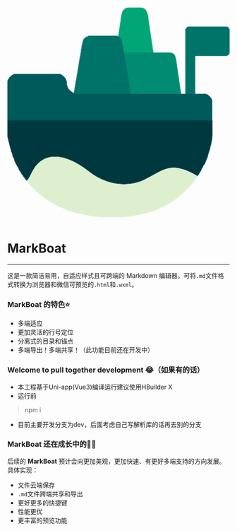 <div align="center"><svg version="1.1" id="Layer_1" xmlns="http://www.w3.org/2000/svg" xmlns:xlink="http://www.w3.org/1999/xlink" x="0px" y="0px" width="512px" height="512px" viewBox="0 0 512 512" enable-background="new 0 0 512 512" xml:space="preserve">  <image id="image0" width="512" height="512" x="0" y="0"
    xlink:href="data:image/png;base64,iVBORw0KGgoAAAANSUhEUgAAAgAAAAIACAYAAAD0eNT6AAAAIGNIUk0AAHomAACAhAAA+gAAAIDo
AAB1MAAA6mAAADqYAAAXcJy6UTwAAAAGYktHRAD/AP8A/6C9p5MAAE4YSURBVHja7d13nFxnefbx
3/2cM2WbdtV7syW5F+TewKbYYIoxvTmY/tJDSyAQ4CUhtJC8QEggPZTQQqgBAphuTDPGgDG4d6tr
pa1TzrnfP85Klm21lXb3zJy5vp/PWLLK7j2rnTnXecr9gIiIiIiIiIiIiIiIiIiIiIiIiIiIiIiI
iIiIiIiIiIiIiIiIiIiIiIiIiIiIiIiIiIiIiIiIiIiIiIiIHIC5e941iMgUC//4hqn/oAb4A35u
VDHm4KzFWAsswKgCszAW4MSAY1lZQJj4+eFx0okKfKIaw9kMbMKpA9twbsf5A8ZmnBGMdOLvTqv0
xe+b3k8gMkXivAsQkbYUAQuB04Hzie0UAsvNmAWUMKpEFt8vMLCXnx+qvV3EE09xxoC6OyM495D4
70m5CvgBcDNQZ9ojgEh7UAAQkckqAacQ2dMs4lFErCayLsAmLu73XeKn4mK/N3v7uLEFoAfoNhjA
WUxqJ3rijyDxq0j5NClXAIN5fwFFWoECgIhMxnyMJxDZ0y229cQMYER5F/UAu2JIRERkwZYQeJwn
rKPJOlL/GHB33kWK5E0BQEQO1nICz7bInk5sxxBRmbY7/KlkGJFVLXACxoA3GCD1f8K4SZMB0skU
AETkYCzFeKbF9kJKdsQULeWbOdkyQSNmhWGXeYOE1D8IbMi7NJG8hLwLEJGW10fg0cQ8j9iOJGqz
i/+eAhCzmNiejvEMYFbeJYnkRQFARPYnwjiJwFMttqOJaP819AGsxGpiezbGmUAl75JE8qAAICL7
s4DAhUR2BnH73vg/SMAs5mgClwKLmb79CiItSwFARPbnKALnWcxA29/5P1CwbiJ7BMZRQDnvckRm
mgKAiOyLETiSYEcRCniDHAgWsQTjZLQWQDqQAoCI7MtyjPUE5hV2gDyyCpGdCSyHlutnIDKtFABE
ZO+Mowkcb0apcMP/94kwTiZwFFDNuxiRmaQAIFJENhUPW0ewIws5/H/f18ksZhnGMUBv3uWIzCQF
ABHZmwqwimDzC/8uESyeWAg4N+9SRGZS0V/aIp3JD/uxjMAKQoesjjeOwLQOQDqLAoCIPJBhHGXG
8gIP/t9fsKUYa4C+vEsRmSkKACLyQBHGGoyFGO3f+e9AsjUPc4DVQH/e5YjMFAUAEXmgLrAVBJtd
2O1/D2BGhcBSFACkgygAiMgDrSRwLBH9nRIAiAyCHYexDrUFlg6h44BF5P6M5RMd8qzww/+7BCCw
FGMZWT+AsbxLEpluCgAicn/OaN4l5CTg1HFqeRciMhM0BSAie4qAxRjdeRcy44wKxjy0E0A6hAKA
iOypj2AnYDbQUTPhDgZVAmuBZXmXIzITFABEZJcAzCJwBNCTdzE5PHubaAa0KO9SRGaC1gCIFNGh
3713AXMwSnk/hRmX9QPox+jvmMWP0tE0AiAieypjdGGd2BLXAOtCpwJKh1AAEJFdDKiY0YN14HuD
AcG6yEZBRApPUwAisqcK1oHz/7Br2qS7I3dASEdSABCRXQzomZgC6ExGFegh7ag2SNKhOm+YT0T2
J8asc28MsvDTg9oBSwfo3Be6SJEd2r2rE1jQkTsAJlh2EmKfGxXUDlgKTiMAIrJL98QxwOW8C8lN
dt8/H1iQdyki000BQEQgu/TNA46ADg4A2VdiMbAq7zJEppumAESKaPIz2BEwn2BLoUOnAHZNmxjz
MZZrCaAUnQKAiEAWAOZgLJz4eWcywMIczJeAx0Az75JEposCgIhANh0427JWuJ27At6AQB/GPBJK
mAKAFJcCgIjArhGAiO4OvvzvOg+gG2POxPHA2gkghaUAIFJEk7+IT5wEaJ29ABDAiAz6vdMXQ0rh
KQCIFNHkF7BFBGZ35iFAe5G1A9bXQgpNAUCkiCYfAMqYLaXTO+A5u6YBuoAe7QSQIlMfABExYCGw
FL0n7NIPrMi7CJHppBe7SBHZpB4xxkoC8/Muu2UYszGOQtMAUmAKACJSxViKMYdOnwJg4itg1ofZ
CoyeSYYpkbahNQAiRTS5C1EFY6EZfXmX3TKyC/8SnF5gZ97ltDt7/cv2/N8yMJfsvIVf5V1bh3gN
8BlghD2+nzUCICJlYOHEwjfdwwITPQAWAN15l1JAjwXuQRf/mfS3ZF/zv97zFxUARIpocsPWZYy5
BNP7Aez6mgQzBoCevMspmOcC/5Z3ER3sMuA/d/2PXvAiUsLo17vBhPu2AvbiCgBT6E+Ad5HtsJB8
VIFLgc+D1gCIFFM6iT9rxJjNzrvklmJAsCp4Ne9SCmQpsDjvIoQqcCooAIgU0+Qa2MzCUAB4IKMC
zFYzoCnxPuC8vIuQ3fqA9ykAiHS2GFiJaVh2LyoYK3EiIMm7mDb3+rwLkPuZDbxes34iRXTwCwD7
MI5Ei90ezKhOfG0UjqSQFABEOlsfsNyyeUG5vwpmy4D56L1SCkhTACJFdLC7+Z0+AosJann7IEZM
YCEps8kCwGSWVoq0PAUAkSI62EuV0YPZQkz9fx7EiMyY4+wOACKFom9qkc7WS2Cu3gn2IdBHFgCU
kKRwNAIg0tl6Jk6+m+zWweLb1QvAXIckSSEp94t0qqzjXe/EGQCyN4ESmgKQgtIIgEgRHdz9agTM
xankXW4Li8AW4a7xESkcpVqRTpUddrMcKOVdSgsLGMvxiY6AB/MQaRMKACJFdHAXqwUEVugMwP0K
BBYAR4K2SkqxaApApHPNxVigBYD7ZROLJBcBZWAs74JEpoqyv0inMuZjtkA9APYrWHZOwhI0VSIF
oxEAkc41H7M5eRfR0gwj0ENgPq73SykWfUOLdCLHJhoA9RPQFMD+ZL0A5pNNAYgUhgKATCt7/cvy
/PS9ZJe2Y4GXA0+n8w69aQIjE1+HEeAO4NcYP7Vl1XUWWzexpgD2KzsnYT56v5SC0Te0FJEBpwJr
yFZur5v4/067+EP2Gt91nO0AMBdYCpzEYKPbS2YWRxApBOyHgc3BPdZIiRSJAoAUzSrgUuCxZHvc
A+zu5y5ZCFqBs8KHk4S0DrUY64+hGtTwdl+M2ThVBQApEgUAKZKHAJcBLyS76Mv+OBEjCV5LoZ5i
c0vQFWlv0N5kOwEWAzegY4GlIBQApAi6gLOAlwIXoYv/5DQd39oAB5tPFgI0EnB/2ZkJa4Gfka2l
EGl7CgDS7nqAxwNvJFvsp73ahyIF396E2LDIoKJhgD2Z0eWwguz7TQFACkEBQNqZAS8D3gDMQa1a
D0/i+GATuiOsZBA0DLCbUcFYQkp33qWITBUFAGlnfwW8hGx1u65WU6GWwnAC3QEq+pLuFiwi+EJS
urUQUIpC43zSzs4gW92vK9VUcfBtjWxhoNwnAGYLQCMAUhwKANKunkS2z1+mWtNhKMl+lIwBxjyy
BacihaAAIO3qBWTbsmQa+HCSTQfIfYx+jC5NAUhRKABIuzGyFr/HojUs06eW4nVd6XbLvhRVYA6m
KScpBgUAaTcxcDFZCJDp0nRopDok6P7KwEqMnokpgb0/RNqEAoC0mzLZ8P+svAspNCfbDaBpgN3M
iDBW48zNuxaRqaAAIO0mAo5CR7NOO9/RzNYCSCYAxhJgNg77fIi0CQUAaUca/p8JKdoJ8EDGAkwj
AFIMCgDSTiLgOLQVa+ZoTvs+ZhBsDjpZUgpCAUDaSTdwNlr9P3MSjQDsli3ym40xR0P9UgR6I5V2
0gc8CvX8nzlaA3ifLAD0YwxgBExfHWlvGgGQdtINnI6+b2fOWArjus7tYkaJbAeKFqFK29MbqbST
Eur9P6N8NMF3NPMuo9X0oTMBpAAUAKSdjOVdQMdpejYKIPcx5pCdQCnS1hQApF10A0fnXYR0MGfX
OoDFwEL1AZB2pwAg7eI84Ot5F9GR3LUYcJcsACyaCAEibU0BQNqF5v1z4tub+M2afckYWJiFsVBn
AUi7UwAQkf1zcPUDyGQX+T6MhUBP3uWIHA4FABE5MN3ZZrIA0AsswBUApL0pAIiITIIFYsvOA1AA
kLamACDtYjDvAkSAbBQgMICOpJY2p1bA0g7WAJfkXUQnM00BZO5bCtEz0RZYpG1pBEDawROBN+Zd
RCfzpsNokncZraQH6M+7CJHDoQAg7WAk7wI63lhKeoO2Au5mNguYTwoPeoi0CQUAETk4kca7gYmd
ADYLsyV5lyJyOBQAREQmy+jCWIIxR42ApF0pAIiITJZRxVgEzMu7FJFDpQAg7WB73gWI7Jbd6Udm
zAPmawRA2pW2AUqrew7wmryLEHRx21PWC6AfmJN3KSKHSiMA0upG0S6A1tB0/J6aVrrv6gWQtQRW
AJC2pREAaXU/A64kOw5Y8pQ6vjOBgRRChw8HOJD4bK/5w6j54J6/Ze9/XV5V7RnNAln3zPGJxyCw
DRhmz3ZGU/XleN3783rOchgUAKTV/Tnw4ryLELKLfm8JH+z0IYDdZgPPm3i0oluADWRraG4ArgV+
C9wK7ADU2anDKQBIq9uZdwEyIXHYOA4LqxoBaA9HTDwAHgtsBa4CvgT8ELgNqOVdpOQiAbZrDYCI
SGeYCzwGeAfwCuBEoJx3UZKLm4FFCgDS6tR/VmTqRMAi4HLg1WQhQDrPAJBoCkBa2YfJtgFKqzA0
/N/+DOglO2FzO9kCwZvyLkpmzK3Ak0HbAKW1/RtwRd5FyB4c2FrL1gNIu+sFnkG2PqA772JkRvwK
eC5wDWgRoLS2BWRDVdJKykFNgYpjHtlx278g224rxfRl4Cdki0B/uOsXFQCklb0WuCDvIuQBSgFM
CaBATgEeDvwUaOZdzCQNAZ/Ou4g28D7gxgf+ogKAtLJNeRcge7G9DvMqWRCQIugDTgNWkPUOaCcb
UZ+QQ6ZXsLSqI1Cb1dalEYCiWQusz7uIQ6Cb2MOgACCt6pPAhXkXIfuQahFgwSwFHoJWd3QUBQBp
VecAn8+7CNmHrTWoqZNsgfSSjQL05V2IzBwFAGlVGgFoZXMrUI7yrkKmjgFLgOV5FyIzRwFAWtVx
wKy8i5B9GGpAU4cCFcw8slEA6RAKANKq1AK4ldVTNQMqntnAuryLkJmjACCtqpF3ASIdZgA4HVic
dyEyMxQApBVdTrYqWVqZzgQomjJwFNlUgP5xO4ACgLSiy4GFeRchB6BpgCKKgHreRcjMUACQVvQY
4Lq8i5ADGG5oK2Dx9AHH512EzAx1UZJWdDswP+8i5AAGylDVVsCC6SLrwhkApbuC0wiAtCK98bSD
wQaMttvZMXIAJWARWgPQERQApBVpYrkduOtfqnhKZNsB1eShAygASCvSCIBIPnaNAEgHUACQVjIA
/BfZNiRpB9oKWDQx2bHAGtvpAAoA0koSYAMafmwfY03tBCieeWSHA0nBKQBIKxkH/gMYzbsQOUiJ
qxdA8ZSBVej6UHj6B5ZWMg/4GZoCaB9dcfaQIonItgLqH7bgFACklWjov90MNWCnjm0omACsJlsQ
KAWmACAih0frAIsmAlZO/CgFpgAgrWR73gWICBHZCICmAApOAUBaxYnArXkXIYdAIwBFowDQIRQA
pFXcDvxJ3kXIIRhLsrUAUhSBbBGg1gAUnAKAtIoqsCbvIuQQRAYlvZUUiJH1AdCBXAWnV620iiOB
t+ddhByCYFkIkKLRNEDBKQBIq6jnXYAcovFEWwGLaTXQnXcRMn0UAKRV6FzZdqYzAYpoFdnUnBSU
AoC0ghLZQUAi0jpWAV15FyHTRwFAWsETgO/kXYSI3M9KoJJ3ETJ9FACkFXwFeFTeRchhGE9gay3v
KmRqrUJTAIWmACCt4FTgbXkXIYehHKC/nHcVMrX6gJ68i5DpowAgrWAlcF7eRchhSB1qSd5VyNQy
YFHeRcj0UQCQVqAtgO2u6TCijRwFpK2ABaYAIK1gJO8CZApoK2ARrQL68y5CpocCgORtNXBO3kWI
yF6tAGblXYRMDwUAydvjgNfmXYRMAQcSz7sKmVrLUQAoLAUAyduHgD/KuwiZAs0UtmgrYMEsJTsY
SApIAUDy9nLg3/IuQqZAKcBCbRsvmPlk2wGlgBQAJG+96A2mGJopbNMIQMEEYHbeRcj0UACQvGnz
eFE4UE/zrkKm3mJ0LHAhxeGRjz/wnzIDd7wUgXuPNdNHUo5e4uXSwylHZeLIMG0Baknu0EywobH3
ejP9EpXStRgj1JuYkzVwmUYH+q7wk5fvyPtLJFNI7wNFtAQY4Jcbt+zrD9izn7P/j7B4GtcR3rtz
+j52kkCtAeONLOBGAdIU27XYNQTAoZHu9c3OT14+fbVNgYNPde6Q+nri8FBK8emUwilEUSX7AkhL
CwGq5UeQpv04t5MkP8L9hwe+PE8vP3n5JcAz8/7yiMh+LQXmAVsO9wNJazm4AODeSxw9gnL8Sqql
R3g5zpp+OIBP/CgtyQxiw0vVU4BTqDWgbtfg/AWN5BvAWI7VLSd7c5GicIfRBLqivPOlTJ1dAUAK
5kC37wFYRRSe772VTzKr6xFUS9nvpJ692HXxb327hvpTh3IJ+roeQnflo0ThmXiuC3w+Dnwm7y+P
TCEHhhvZe4MUxTIUAAppfyMAZYwTiKPXe3/1GcSlXdMAedcsh2NXaOsqzfco/I1tH5lH6p8C7mHm
F+T9LfC8vL8kMoWCwfyq7v6LZSEwJ+8iZOrtawQgxjjPy6WP+EDPU4liJfqiSYE46vc5vW8lDn9G
1vN7pt+2R/P+MsgUSx02jKkjYLHEKAAU0oMDQPa6fZRXSh+iv+shBIvyLlKmURR6fKDnj4ij/wuc
kHc5ItKS5uZdgEy9+wcABwIXeLX0l/RVj9HFv0NEodv7u59IHF6J++oZ/Mw6BVCkPcxj/UI17CqY
B4wA+GpK8Qvoq64nirTAr5OUoh7v634qcXQ5qU972veTl/81OgOguCItAiiYBWRrAaRAAmYTjX4I
Xoqf492VxxJHmvPvNO5Qifu9p/ICSuGpQJwtCZiuBz8Ebsr7acs02V6Hpt5DCmQ+WUdAKZCw+/04
sifTVbqcSmlAF/9O5dBVXkql9EKwU6f5k20AprGFl+Rqd86TglgALMq7CJla2RSA+0Kvxq+iUjoC
Q0P/ncoBM7xcOsXjcClOaRo/2weAi/N+yjJNuiaahUlRKAAUUABKmF1KqbRaQ/8CDpUYKvFZ4EdP
3wwAm/J+pjKNttWy/uhSFH1oCqBwYmC1l6JnEAe1ZJWJnSCGleJjiOsXOvxmyj/HCctmAZW8n6pM
Mw0AFM2CvAuQqRVwVlOJFxIF3f1LJnW8Es/1rsr509T58UfAhXk/TRGZlAHWL9TW8AKJKYUXE0fL
7zvcRwQwMyrRI0lKn8DsOYf/Ae/nXOBzKAQU29YaDJShqmtGQfSTTQPclXchMjViL0XnEIWevAuR
FuMOUVSluzId3QHfBZyc91OUadZfhrKOCy+QfrITPBUACiImiuaA7v5lL8wgjqbjgKDHofnE4qsl
EJt2AxTHANnJgFIQgShofE72Zzqiofb/d4KxRM2AimWAbARACiIQhaDVujLDZvrYYcmL3luKZNcU
gBREnPXs1qtU9sGZum+PxbMCcAHZG4mItJcyoO3iBRLr4i/75Q5JOlXfJjHwj+guonMkDqlrHUBx
zGf9wsAvN6rLUwHEeRcgLcwMkgQGh41ghz+ZOzhS5/hla4BfA8fn/fRkBuxsZKNIvXqrKYhuYB7q
5FkI2qMj+2d0Ycybko91/LIy2QmAx+T9tGSGDJR18S+WHmBV3kXI1FAAkAOp4hyBYzgc1iMzH9DO
k04x1IBRrfkskC5gRd5FyNRQNJf9M5tjwZ6I2c8O8+PsygCNvJ+SzKBdawCkKHrRCEBhaARA9sMB
6/Ny6bFeKXFIj2oZL8XQTLFf3VkHtHhIpH31ACvzLkKmhkYAZP+CBSqlJdQbh3gbl3WZ9BOXzQbe
QnYHIZ1EtxlFUgVW512ETA0FANk3J3vzjkNgZ+NYjBuA5qQ+hln2yPYQH4fm/ztPLYU41bkAxRCh
dsCFoVekHATrIQ7vAevLGgIc5CMEiHZ/i20BXgqM5P1sZIbV0+xcACmKPtYvVDOvAlAAkP1zwKxM
V+VxlnivNVMO+EjBmo6FAJV41yKwlcAtZP3EpZP0xNBXyrsKmTolYC3rF+r60eb0DygHZkA5BmMd
PsnvmftWDmjxX6caasAObf4okDLZVkBdP9qc/gHl4JjhPZXPEYejAdzAg+E20eI1GF7e1Vla275E
CqxMthBQ/Z3bnAKAHLzu8myCPY3UB/b6+/t/O9iYd/kiMiVKwBEoALQ9BQA5eGZ4b/VFxOEsm0xz
l+OXPgT4cd7lS450qSiSClkA0PWjzekfUA6eA5XSEu+p/DlROBM/6BCwCfhK3uVLjmoJDE9uB6m0
rBg4Mu8i5PApAMjkdVfO8u7Kewl21kGGgBpwd95lS840ClAUBiwE+vIuRA6PAoBMjnvW2Ke7fB5d
lf9HsNMOIgQ8BPhI3qVLjuIAVfWAKpASsJL1CxXr2pgCgEyee9bkp7t8Ot3lTxHsJGDWfv5GLe+S
JWfjCWyv512FTK0jyHYESJtSAJBDs2skoKd6pM/q+glmLwXmsvf20toXKHq3KZZAdiqgAkAb00tS
Dl+1XPWB7ndgfAc4ey9/Qn1gRYolkHX3VIvHNqYAIFMjjsr0dh3vfdXPEsIHSX0pAEfMfwbw7bzL
k1ag6eICCWTNgBQA2pgCgEydKASq5YU+0H05pegZpCnAN4CX5V2atIB6Atu0DqAgjGwroAJAG9Nx
wDK1zKAU+ry/61U0k7O4fUtKb3UFc3vzrkzyFofsYCApAk0BFIBejTL1UodyvII4rKCRwGgDkqHs
niEK0FWCSgmChoQ7ivuukyGlGCrAfODWvAuRQ6MAINNj1y6BSim78KcOzRTqNRhrQDmCrnIWCKRz
DNdhlm4aC2OofjnG8fgBTvscm6bTIN17gcun9Tm6j+N+M871wPC0fq4ZZjzr2YrkMjPM9lgHZllI
OPh2wiIiMytNodGEevOnpP4FnCtIkt9ZyiiQ9UPBoZHudY2rn7w872ewXxoBkJnjvkdHAF34RaTF
hQDVCnRVzqCZnMFI7U7c/4I0/RLZGSdtTeOvIiIi+7Jr7UoI0Ne1nFnd/0gpfgvOYtr8GtrWxYuI
iMyoKOAD3S+hWvpnUj8+73IOh6YAREREJsMoe1/XIwm1eTYy/hc4X93rGoC//vu8K90vjQCIiIhM
hgPByvRUTve+6vu9xCuJQtttbVYAEBERmSz37ILfXVlHT/XVeHpRu3W7VgAQERE5FLv6nVTLR9JV
fhvu6/IuaTIUAERERA7VRAjw3q6zKJfeCcxul13OCgAiIiJTwGd1PYVS9EeYVdthOkABQEREZCqY
4T2V/+eVcLbHoeV32SkAiIiITJVKGSy8Bvcj8i7lQBQAREREpoo5dJUuNAtH5l3KgSgAiIiITBUH
yqUywVbnXcqBKACIiIhMpWB4FC7Pu4wDlpl3ASIiIoVTik/Lu4QDUQAQERGZSilQivKu4oAUAERE
RKaUQ9T6l9fWr1BERESmnAKAiIhIB1IAEBER6UAKACIiIh1IAUBERKQDKQCIiIh0IAUAERGRDqQA
ICIi0oEUAERERDqQAoCIiEgHUgAQERHpQAoAIiIiHUgBQEREpAMpAIiIiHQgBQAREZEOpAAgIiLS
gRQAREREOpACgIiISAdSABAREelACgAiIiIdSAFARESkAykAiIiIdCAFABERkQ6kACAiItKBFABE
REQ6kAKAiIhIB1IAEBER6UAKACIiIh1IAUBERKQDKQCIiIh0IAUAERGRDqQAICIi0oEUAERERDqQ
AoCIiEgHUgAQERHpQAoAIiIiHUgBQEREpAMpAIiIiHQgBQAREZEOpAAgIiLSgRQAREREOpACgIiI
SAdSABAREelAxpnne95FiIiIFNDbgHf4Vd/Nu4690giAiIjI9BjOu4D9UQAQERHpQAoAIiIiHUgB
QEREpAMpAIiIiHQgBQAREZEOpAAgIiLSgRQAREREOpACgIiISAdSABAREelACgAiIiIdSAFARESk
AykAiIiIdCAFABERkQ6kACAiItKBFABEREQ6kAKAiIhIB1IAEBER6UAKACIiIh1IAUBERKQDKQCI
iIh0IAUAERGRDqQAICIi0oEUAERERDqQAoCIiEgHUgAQERHpQAoAIiIiHUgBQEREpAMpAIiIiHQg
BQAREZEOpAAgIiLSgQLgeRchIiIiMyvg1PMuQkREpIAs7wL2J+CM5V2EiIhIoTjgNPMuY38Czogm
AURERKaOOTVztuZdx/4EgyG0DkBERGQq3YqxkRaeBgg4g0Aj70JERESKwgM73agBUd617EvAuRUY
z7sQERGRAimTXfxbdoQ9AN8FBvMuREREpEDqQJOWDgDO93C2512IiIhIgewExmjpAAB3TBQpIiIi
U2MzLb7IPgB1UrblXYiIiEiBbCIbBWhZAXBLuUENgURERKZMGwSAbIfiNTgb8y5GRESkIDYDI3kX
sT+7TgP8JVlaERERkcNTpw1214WJfsU3Adtbt1+RiIhI27gL2JJ3EQeSjQAY46RsJc27HBERkbb3
O9pgVH3XFADm/HqiLbCIiIgcut/TNiMAAM63ca7TNICIiMhhuYcWXwAI9w8AvwFuzrsgERGRtuU0
gQ20wRk7YY+f13H+QNr6RYuIiLSo24C7yc4BaGn3BQADc35izh/yLkpERKQNOcavyEYAWl7WCGjX
A36Pc63WAYiIiEyaA7fS4h0Ad4nvd0yBcw/G7XkXJSIi0oYaZMP/tbwLORhhL7+mo4FFREQmb5is
BXAj70IOxv0DgAHOTjUEEhERmZSU7OK/kbYZAdhzDUA29/8HS/h13oWJiIi0kSZwHW2yAwDuOwtg
z8e1wCe0EFBEROSgbQd+RDYK4If5sWbE3tYADAG/yrswERGRNpEAtwA/JruGtoV4H3f6SXvkFxER
kdyNAb8FbiQ7CrgtBAI86GFstya35F2ciIhIGxgna6XfNnf/AIEU9vK4A/h43sWJiIi0gSYwSJvM
/e+yt0WA4GzF+VrexYmIiLSBJtndf1ttog/7+b22GsoQERHJyTjZ/v+2Eu8zAhgNS0k97DckiIiI
dLqtZKcAttkUwAMbAd3XEOgeUp5CG61oFBERmWEJcOfEo63Evu/7+1HgC2RzG+W8CxUREWlB28m2
ALbdzXJ8gI5/s0A9AUVERPbhDuCqvIs4FAczvx/nXaSIiEgLcuAPwC/yLuRQ7Gsb4J6PnXkXKSIi
0oK2kbXO35Z3IYciWAL7eTQs4XM4w3kXKiIi0mKup03v/uHAUwBjwCst5Zr22twgIiIyrVKyi//V
eRdyqA5mCqBJyr+TnXEsIiIicC9wLbTvNPnBBABI+TzOvXkXKyIi0iJ+BfyaNmv+s6eD7fK3w5y7
2/dpioiITKmfAb/Pu4jDse9OgHs+ApDyPZzNeRcsIiKSs13D/6N5F3I4Dr7Pf8oXyYY7REREOtnP
gRvyLuJwxZMY1r8NuBujjWc8REREDttvof3XxR38CEDWELjteh2LiIhMIQc2ACN5F3K4YqKD/8Pm
3EGiI4JFRKRj7SDbFt/Iu5DDFUjhoB8J38X5qY4HEhGRDnUtbXj0795MZg0AOD8n2/pwVt6FF06S
Qq0BjSb4YS6ysIn/BIM4glIMUQBTchMROUy/BzbmXcRUmOxJfzVgXAsBD1OSwsh4drHHwaG8eM7I
4y46deiCM44rz+ru7gOLJ3fFds8+VJomaZrW6o3mvZsHx3/1h9vTH/3yhq7t92ztotYw8OzDlktQ
LWcBQUREDtZNtHH3vz3Fkx7Od66wJo/0wCl5F99WxmrZA8fm9Def9vQLBo9ZtaSvVCqV3bE5/d2l
49Ys6163clFUKZcDYDapfxy3LAB4SN1pNtN458ho5YIzjvdLLjgt3rZj2JpJ4p6myY6Rsdo1v7+9
8b2fXV9tbNpe3T1a0FXOgoFGCkRE9mYz2fG/hTggb3IjANmd//dI+FvgXQSW5/0EWpYDjcbEsH7C
2oesHTv/9KPTUhR3z+3vtSdcsD6sWb7ISiH7J2h6Wh6r1cu1WoOx8cPqLWFAZGZRtVwpHbt6GQ85
ahVxCBP/fG7D4+P225vusnMfchQbNu/wJE2S7UMjtSuvucHuuX1jlXozUI6hUoKg9Z4iImTv6teQ
jQA08y5mKkx2CgCylY9ftoTjPPCmvJ9Ay0kn5vKBeUvmjZx41PJSX6VSftzDT2k+/cLT0zJlGiTR
ztHxOYNDY/jhzvfvg7vTTBKaScLoeG3XLxsQhRC6T1izkjOOX0tMSJskvmlwR/OLV/zCfvm729LN
24bGbr17c/OmOzZUGRmrEE2sIwgBLQAVkQ41BvwvcE/ehUwVs/XnH+Lf5Dwv8X10ScikDs2EqFpK
16xcVO/v7a486qzjNj7v0of1rBiY1zvYGLORkRregosnDCOKAt1dZbrjkm8fHd30jR9dO/L5K34+
5+4NW3tHxuv1Ozdsi2qj4xXcswWFGhkQkc6RAL8BLp/4MZ3MX/arvpt3/Xt1OAHgBCK+6oEVeT+J
XDngKeVKOZ3VXfVj1y1N/urVT9t41KrFi9Mm8VitQZq23kV/f8yMcimmUoppNJs7rrvpjk1/96kr
en994x3zd4yMMTw8ZrV6I5r4w3mXKyIy3XYAfw/8JYfQ/791A8Ap5x/q352H8TqPeWPeTyJP5o41
m1x0wSk73vySS0ZXL5u/uDaeUKSBEdv9H0ZvvWvjXR/85De7v3nVbxaO1xsldz/sXYsiIi3uOuCP
yHoAJJP9y60bAA51BCA7SfA0L/GTvJ9EbobHWLVu+bY/fcHF0aPPPXlWmphHUQjtdsd/MCy70/ck
TdOx8Rr1RnP0qmtv3PyRz3678ttrb15KaWKdgEYERKRYRoDPA/+HbB3ApLVqADiURYC7pMCmvJ/A
jHOH8To0E3/PW587cs76o7vmz+4vl+Oy1T2xIl78s6ftABaFEPX39RDMuh955glLTli73O7dPLjj
x9f8YdOHPv2t5b5jpEq1DKVSkQZBRKRz3Qt8i0O8+LeyyfcB2JPRsIQdHtGf9xOZdmbZhT9JOOec
EzY+7TFnzn3suSdX+nt74tHxuo3Xmh1x8+vuNJsJQNRVLUdHrVrC2pWLbd3KRQvWH3dE2LB5+93/
9PnvVW/+7c2ziaNAT5dGBUSkXTlwI/CDvAuZDocXAGCYlI8R8XImc7JgOxoapXf+QPInL3zcyPqj
V1bPOHFtGK8lYefwOGadeY1LkpTRpI6ZlRfMHSg/YekCHxuvdS1fNK904x0bdnzrqt82r7zy130k
SZXeLu0cEJF2sx34FQXp/f9AkzsL4MGGgL8j5SkEFuf9ZKZFmrXtXbZqUfLaFzwuecGl54daI+kd
Hqnj7h154X8gd6feaFJvNC2EMOfi806mFEU7Tz3uiMbXjloxft1Nd419/2fXVRgZ66Zahkjth0Wk
LdwMXElBm99HtmTV4fx9B7aas4bA8dhhrSloPc0EUm+uOWJJ8/UvuoRXXXJRuGdwZ7XemPQi0I7h
7ozXG4yM1yurl83vedw5D+HYNUt3jtQaNntuf7px21CajNVibKL9sIhIa2oC3wQ+TrYQ8JC9/YWX
5/1c9upwtgHu/hjA0R7xRQLr8n5CUyZJiYM11x65dPStL7s0eso5p/fcvm0bQRetSauUYrq7ysnm
rTvufevff77ymxvv6r3l7k3x2PBYiRAUBESkFd1Ktu//Xw/3AxVxF8Du5wZcbwk/dGMVRjnvJ3X4
z8gpBdL1J6/Z/vaXPqnr7JPW9tyxXRf/Q1VrNKk1mlG5XF72gTdexs6h8dvf9g//Vf3aj66dPTpW
j+v1RtBcioi0mKuBK/IuYjpN5aqsj5KdktT+mgkXnv+Qe979x0/rOXHdit6tg6O79sHLYUjdGRlr
EMXRir969TMWfu3Db9j4pEeeejeNpKAzbCLSlhxwbgLuyLuU6TSVAeAaS/jF5Dokt5jUIUl45ENP
uuuPL3v0vCOWLe5qNNr5CbUsM4xF82Yvfuv/edKiT//tq7c84sxjb2N4LFt3oTAgIvn6PvAlCv5u
dLiLAPeU4mwjcBqBBXk/sUlLUohCeu4pR21680suGVi3YnGXuxW2sU/esh0UFnq6KtGiebPjU49Z
VT51/bqR39x0984dm7b1AtotICIzz0kw3oXxvxxC29+9adVFgFO7at/4iaV8CWOdt9NagNQh9XTd
kYtG3/qyJ/Ucs3ppd7PppKnu/qeTu1OrNwnBykeuXFxesXT+2Nz+3vKNd2685wMf/0bf5ts39NFV
gXJc8BwuIi3DeAvw30DtcD9Uq5vKEQDIRgHuwDiKiLV5P7mDNlrzZSsXJ+9+7dPtnJOO6h4bb+5q
fSszwJ2J7oJWOnrV4vKJ65bXVyyaW4q6Kztu37jNm9uGyllrYa3DEJHpYwn/ROAvyE7/mzKtOgIw
1QEAYBtGN4GLmOoRhukwNMqSVYv8z1/yRH/mI86ubNkxnHdFHcvdqTWapE73mcetKR+7ZunQvNl9
zR1jNd9w7xYjSSNiTQuIyJRznG2WchnGpqk+x6RzAoABTs2cdQTW5P0E92u8zpKFc9LXvegJzVde
cmG4bdu2YNrqlzt3GB6rMXtWT++Fp50YVq1cMLJxx3DaxJs7tw2VO7b3sohMl6Y1+QDG1zGaU/3B
WzUAHM5xwPvmQMQTvcQncHryfpJ7laT0QPNNr3n6+Guf+RjbMLijR8fXtR536O2uUm80dn71e1dv
eu9/fG31XRu20mg0IzD9k4nI4XJgozU4Bhicjk+Q/qI1GwFNz+ksBqRcbU3+E1p0Y2CtwRMvPXfb
hWcdVx8cG9PFv0WZwcjYOM1mMutx568/4ssffM3gueuP2tY/q7eh0RoRmQJjlvA/QMfN/07f8WzG
XTgfsITr836SD5KkhJ7K6DknHzVw5IrFs8drjbwrkgNwoNFMQ09X15wP/9nlcz7wp8++ZeWSuaOM
1bJhAhG5P2eit0kKzSY0mlBv7OMx8fvNJPvznfSacjaQ8k6maMtfO5mKswD2JwIe7SW+mvcTvZ/t
Q7z/XS+uPfVRZ8buFiVJaw5SyN5FUWC81qgPj46N/tU/frH2+a/9eACoUGmfnaciUyb17OLdaGY/
96yNHT3V8UWL5u44dvXSnUetXpwsmT9gPd3VEIcQerorwYCxWj1tNj0drdV809adfu+WQW6/d0v0
h9s29G/bsHUO9cZ9U21RgFKcPYq0Bse515osZRo3G7fqFMB0r9JPgJ9ayvWeHRSU/xJud17+0idu
uvCsE2eVolIYHa8X6nu5EyRJSqVcKg/0dYc/e9GlXQ85ZtW2f//SD8JN1968kNm9xXpzEnmgZgJj
dWg0srv1OX2jp65ft/Hc9Uelq5fM7+3r6eqN46haiqNyd7XSP6unq6evp+pdlRJRFFkwiKLIDGim
qbs7SZJSqzd9rFZndLxuQyPjpZHxWkjTpJkk6djg0MjwTXduHPnxNTeWr/n1jfMYGe/GgTiCrkr2
Y7u97rKc9CtLeQUd2mlkukcAAEoYz/SYDwGzcn227tD09Nsfe/PIMauWdtfqzfwDiRwyd+jrqTI0
PDpy9fW3DX/u61dFn/v8d+bSXbXC3aVI50pTqDVgrAZmVBfNGXnsQ08aO+aIpXFXpdLd111h5ZL5
w6uXLvA5/T3lSrlUiUIouWOppyRJ9kjdcffsujdxudv1EjEzghkhGCEEohAIZmCk7mljrNaobdk+
VL/t7s3Rbfds7hkdqzE6Xh/6w233jnznZ7/r3XbHxn6azWh3ICiX8v6q7Z8BCb+3hDeStfydVp06
AgDQIOWzwAdyfaZJSlwp8arnPmp8ybzZfWrx2/7MYGhkjHK51POoM48vr146f2dXT3X0q9+/prZt
w9Y5lEvZsKVIOxqvZ4+uSrLumJXj560/KqpWSpUl8+eEC04/JlqzfFGolsvmeKneaM6p1Zs0k4TG
yPhU3s4GoBJCqMyfPYtlC+fy8DOOA/f6eL0Z3Xr3pvisk9aG2+/d4o1ms3bnxq2Nq351U9h624Zu
zKBSysJAay7YvYaUL03jSriWNz3bAPfCY35F4HjymAZwJ2B+9JFL6t/99zen9VparTcSHfBXMD1d
FZrNZOQfP/+dHd//xfXV7/3s+gEajdDydyMiuyRptigvdV+5Zmn92COXsmDuQDh3/brRSx9+SlyN
y10pHobH6tTrDdIcF+uFYJTjmK5qmXKIUqB24933jn/5e9dEv/jtrX2NpNH83U13N2+/c1OF8Xr2
Oiy1zFRBg4R3W5O3zsQGsPTq1hwBmLEAgPESj3knxtwZf5b1BgNz+9M/ff5jh5520dn9URTQCEAx
RSHQ3VXm1rs23fzuf/nywm/96NfVoeGxmDi0yhuPyP35xEp9h2pPpbl6+QJ6u6v2rMeePfyci8+2
3lLXrOH6OMNj9ZZvUV6KY3q6KpSjkA7Xx8c+8/Wrxv/nB9f2b962k7s2bWPz5sGIxI0o5Do6Zyk/
o8kbgB/MxOdTAAC8xHcwHspMjgKkTuzuZ59+TPqVv3stWwfHNO/fAeIoMKunuuWNH/xM/KmvXNm9
c2QsdggKAdIyPFuxb1Hks3qq6ez+3rD+mBU73vTCJ4R1K5f0jI43ovFao+Uv+vtiZlTLMdVKTNOT
oY9+9jvpx79yZfe2weFoeGTcx8br2XvxTE8PGIk1eTMJ75mp9i+tugZgRgMAxiUe826Mo2fsc47V
OOrYVfV3vvopo6cfu3agqS1/HaW/t9r42Jd/tPlvP/GNyp13bZrrWhMgLcIAc2f18oX1Vz77wm2P
u2D9nNhCuaiHkAYzSuWQ3HznhqF/+tx3G5/++k/nO85Mvydbwu9IeRVwxUx9TgUAgEAJuMwDbyew
fEY+59AYD3/kKXzu/a9MdwzV9O7fYUIw3D29+fYNm/7+M9+u//cXv7+CPjV+lBw1mjBS44yHnrjz
dc99dO34I1fMi6Lg5VIpgLXtHf+BZJsKjCRNfbxe9+GxsfSmOzduf8P7Pj1wz52bSkQGcTy9r00D
a/AaEj6MMWMd4DQFALv6DvZivAbjLR6Y3s4tI2M89LyT6m9/xZObR69a1q2Of50pztZ8NLcODo18
9ftX1972N5+ZQxzitty7LO3JPdvGN1rjkqddsP3pF51ePmL5ouq8gVleLZfjZpJ0zLokMyMKhpn5
eL2R3LFhS1Sr10c+9J//61//359300gierumZY2ApfyQJq8Afj2Tz7lVA0B2GqAxM49MnZTfYywn
4sRpfXaDI5x17gn28ic/KgyOjOnuv0Ol7mAWBmb1lNetWhyOWLWo9uub79oxvG1nNhQQ9K0h0yRJ
YXgMmikXP/qMLS97/sXxUy88s3TS0atKc/r74jT10EzSjuq8C9lrMk3d4igKS+YP2NIFc+yoVYvj
iy54iC1aMrf+65vuaiabB2PCxGLBKQjqlrKNlNcDP2eG2/6+7SWXz+SnO2gz0QdgbzbhfNVSnug2
TacFjtY48+EnN5564ek+Wm+qR2yHc3fGa43Q21Xtfvqjz6r193anV/zsurs+9T8/XuSj4zFdFY0G
yNQwoJFkF/5Z3c2LHnP68MNOPabvjBPWVI5fuzy4E4+NN6jXO671/IOkacroWB2gdPSqpZx29JF+
3JHLo+PWrvDf33p347+/dXXzrhvv6qIUQaV8eAsGU96N8y2grinATDYCMNOyL/5OnIUETp6Wz7F9
iGc/81HpCx9/PluHRrXyXwBI0hR3j09at6J6zOqlwwvmzEpvvmezD23eXsLy3ZokBZAkMDRO1NNV
P+/MY2uXPfGhdtnjz21eesFp5YFZvdWx8UZoNHTh35tGM2F4bNz6uruiM447Mjrl+NXpvIG+dMXq
RWHbyHhj++bBQKNphzB1l5Jyr6W8FNiZx3N724svz+PTHlA+ASCzA2MI48nYFK8FqDc56rjVzadc
dGZ05PKF8Xhdc/9yH3eo1ZsMzOruu/D0E2rV7nJyz+BwfeuOYU/H69naAJHJSB1qDaJquXHycavT
Sy88rf6KZ1/UvOyR53b19Fa7doyMh0ZTF/4DMTOSNGV4rI5h0anHHVF67NknpV095Wb/QK/tHK+z
Y9uQkaQ2iddpw5r8BfBDcjrxTwFg7xJzlhKmeC3A0Chvf8Mz6k951Ok+uHNc7+ayV0mSMjw+Xn3Y
ycdUj1mzZOvQ6Pjoth3DlZGR8WwpsqYE5EDcIU2JSnG6euWi9KGnHj36jlc/NXnBYx7W091d7do6
PGLaejx5ZhPTdvUGw+P1sP6Y1aXnXHA2ld64sWXniDfdGRkeCzgHmhZISfmdpTwfZm7V/wO16hqA
md0FsNcKOMZL/AgYgCnoypw6fT3V9B/e/oJw8XknM7hjNN/nJy3PHarlmBAx+KXv/HLnG//200tG
xsat0UwihQDZJ3eiOPL5s/vSVUvn1z/0puc0Vy9d2DM63giNRqpvnSnmDt1dMdVqPP7pr11Ve/vf
f6F3tNawoeGxQLbQ90F/BecOS/iTifNoctOquwDyDwDZ1tDjPOK/CKzlcENArcFH3/XikYvOOqkM
oZQWtauGTIs4WHrbvVt2/NU/f2nbFT+57ohGM9HbuDyYO2CceuLq2j+85fLR/r7e2bFpsHGmhAAj
tfHa9372u52ve9+n5o+P1x8cAJwRS/knnNeS5nvcrwLAfqsgBk7zmK8c9lkB4w2+9M9/4mefuI6h
kZrevGVSghmJezq4Y6h558Zt9/7xez8x+7ab755FHEOsBYIdr96AnaOc+fD1I3/2kktqKxbOmz2r
t9uDWeiUffytwMwww2v1Rrpx+6D/z/ev2fSBT3xr4fjgcETXxJKylCutyWMxduRdb6t2Aoxs8aq8
awAjBe4xOAPjSOwQzgpwhxB4758+a+SsE9fFwaKQ50lZ0p6yKUWzvp6uaOGcWdXzTjm6tGzp/Duu
u+WeaGzD1koLH20q08Ud6k3YNsTJpx+z/Y0vf1LzBU+5oGvt8sXlvu6uKE1S01vNzHPHynEc5g70
2ZoVCyuPPvf47bds2Dp810339JL6Jovi9wE/ybtOaOVFgK0QADKO81siLsHon/zfdiyE9N2veXqY
3z8rqmvoVg5DmjqYxcsWzo2OWLYgnH3yWq+bDf3+hjtgZLxMpaRFgkXnnt3xj9RYe9zKwVc8/7E8
79KHlc455ZjSwrkDpXo9ibTAL1/uTpKk1ttdjVctmR+OW7uktGL1gru27xx978Y7t37GStF43jVC
6waAvBoB7Z1znSV8ymNeBXQd9N9rJlR7u3jD8x7T6K1WKw29KGUKuDvDo+P093b3X3jWiY2Fc/tH
Tzxm5fiVv/zD6BXfuXoOwSKqFY0IFI07jNchSX35mqVjz3zMWfEJ65bH5592bOipVspDIzWGhmvK
fy2k0UhoNJKuM45dQ29P/N/fvfK6f+PebcPe3513aS2ttQKAAc5HSFmM8TSM6gH/Trb601cvmdd8
5bMuDGNjiTebqenFKVOl0UzYtH1nae3Kxf0nrls+ev5px+xcNH92/Ybb7xn9+TU3zqGWGJWSWgoX
wXgd0tRXHrm08aizT/CT1q7wP7rkPJIk7R0aqbF951h2qI3eX1rS9tGRbWDfftS5JwwvG+jHqmoC
uz+tsQjwfhUBxrEY7/KIx3Ogs6FqDWbP7/fXPvcx48953HldeHFP05LW0N1VoRyFsat+feO9H/ns
Fcuuu+mu+i13b64yXo8pxeom2I4aTUhSlq1c2Dx69ZLkCQ8/Jfk/j3+4Daf1rh07x/B8F5HLwbCU
lOTDpTh6T19P9c4KJWiRf7du1uZdwl61agAAOI/AP3jguH3+2SSlEgV/zCNOST/xly9l0+Cw9uHI
jDAzSnFEX3dl7H9+cM3d//LF7y++4ea7K1t2jtrYyFhECJoaaHUOeAoYixcOJF2Vir3+eReP/NHF
50ZjzWb3zqFx3em3jRQP/jtInwJcn3c1D3TErFPzLmGvzE45P+8a9i3wYo/5ML6PqYqxGuecfXz9
r9/wzPGl8+bN0oIcyUMUGT1dZf5w+z2bPvSJb5a+/O1fDDTNqDeauny0MDOjt7vqPZUy7/+TZ257
2GnH9uKhUm808y5NJsc9NDcBp4HfmXcxe9OqASDvVsD754yas5LAUQ/6vWYC5Th59Dkn8MyLz+ka
HWvozVZykS0WT+ipdnU/4szjqpdeeNpIKY6Gfn7NTd27J7B0K9k60hSaTVYuXdD8yNsu3/bqyx7T
tXrpwu40JU7UOKztuCVDGCcA9+Rdy77MrizJu4S9au0RAIgxziLwSQ8sv9/vbNnBU571yPRvXvfs
1C2Kk0QHbUi+DAhRIE3TdGhkzDdsG/Trbrpz8M8/+N8Dw5u2x1RjKJXyLrMzGVBrwNAoJ519wtib
X/yEsRWL5s+eN9CXlkpxlKautUNtyeseki8AzwVqeVezL0fMOiXvEvYqbpE1EvvSxPkJzp8R8fHd
tW7ZwROf/LD6nz7/8XR1VUs7hzVXJ/lzsgOGzCzMntXLvNmzfMXCebNWLV4Q7Rwd3fnBT3wzvvrK
33QRgtFdgVJrbcIpJAdGRmF4nIc+9qydz3j0GXbMEcu6j1i+MCrHsdXqzSjR1GGbctzSTcCbyPGg
n3bWDu9ADZz/siar3OyN7NjZ8/CLTht/+WUX+RHLFpYHh8a05U9airvTaCY0mol1V6vl8045Gscr
A3094ZbHn9O89g+3j3/h21eHHbdt6KEcQ09XtoVQ38dTp9GE4TEIxiMuOn37OSeu7T7n1KPKJ6xd
aeUoioZHa9FYTdeM9uVgXsP8f4Fb866mXbVDAAAYJ+UvSZLaqWcc89qXP/cxc447cnkYGqlFes+U
VtZMEnYOJ4BVzj75KC489cTkhnvuDSesWRFuvGND886N28b/5zu/7GJoJDt5sKvCJM45lz0labaP
v9mke9HcxpMufWhtTn9v98UPfUh0yrGrzaAyPFJjzBvKWkVg6Q3Ah/Iuo521SwDI1Jvve8llj7r4
tONWn580nSRN9UKWNuEMDY+z08ejuf2zel705IcD3rjhjnubS+fP8W07h5O7N26rXfP720vjm3eU
iCMoxwoDB5KkWbveZoLN6mmcsH5tc+3KRaU1yxf5S5/+iOa8vj5GavVZIyM1dp0NoveMdudg6e0O
7weuzbuadtZeAQBnzYr536xU4mNHhhoLTC9laTNmUG802TI4jGGlRXPnDLz/dc8iYPVf33z7yD/9
9/d7fnP97fFoo9m8e9M2BrfsKO1e4BJH2k3gnq3iT1Iwo9RVaa5avdhn9XRFR65Y2Hj2486qPfrU
k2yMZnXHzrHypsGhvCuWqWbJXW78X+A/8i6l3bVZAIBavfmu1JNezF+JW1/e9YgcKsepN5psHhwG
KC9dMH/+e17zTCpx1LzhjnuH/+PLP+QLV1w928x8fLyebt85EpqNxLKVbTbRNKsDAoF79gAIwXv7
utP+3m6rlEth7cpF46+57KL6qcev7g4WdY+ONbrvHsz99FeZJm7pVow3Ap/Mu5YiaL1OgPusFHys
xjc+8yZOOnoVoyP1d+Dhz4ygMVIpHAMsBIK5jzdqtetuumvHX/3jV/uvu/nuSrPZtDR1Ei/+1jUD
LIqILbvxX7xgoP6UC0/b8cKnnF/uqVZ6zUOUOoX/Ogi4pQ7pM4HPtNvgb8tuA/TRljgt8cAMGK2R
pr7rpuddWFpz+Etz9V6XYnEAT0ncLI7KlePXrJr/L+94kaWe0mg2R3/xu9uGPvbFH5av+ul1swn3
DQoQx+27o8A9a/CVTNzxR8b8RXNHX/jkhw1fePYJlYHenl6zUC6X4rmVUsk8xRxH1/4OYClY+hPg
prxLKRL72jVfybuGg+aps3rlfLoq5ey8dngE2D+Yh7V4O77jiRwcMyOKQnatd9KRsVqydXAo7Bwe
jRL35sjYWO362+4d+czXflK9/ne39TBWiyb+YnY4USnOHnmHA/c9Fu6l2W09DqlTXjC7fvHDTtz5
6HNPssXzZveW4rhcKZV9/uy+dFZvl8VRCO5kox/q2NdBHA9NwC4Fvk4LN/zZl1YdAbANjd/kXcPB
F4sxOl4jSXaPAswCfwGEv7FUMwHSOaIQKJUioijg7t5MkmTH0Gjzlrs2R9sGh+J6M8Hdk7HxWv32
DVvGf/abm7nymht7fXC4RDO1+05J22MtQRSygLDnj1HY/zqDZOIink7cvad7/P+ec/e7VErp3GUL
Rs8+eU3t5KNWRAvmDVQr5VLZ3KynWvZli+bWly2aY12VchwsRO5OvZmQJKmG+TuUWwKWPg/sM8BY
3vUcipYNADfv+EXeNRwmnw+8AQ9vMFcIkM5kZsRRoFIuUYoDmDnuab3RTLbuGGrcctdmbrx9Q2V4
tBY1kwRw3D1tJmkyXm8kQyNjzS2DQ8ngzhHfvG3ItuwYjjZvG4qTweEytXp2uuGe3CGKnL7uxqz+
7sZAX3e6aN5AMn92L/193Tartzvq667GlVIpCiFEZlm/rjiOWTCnr7ZmxcLmisVzw6ze7lIpjiLD
LE3davUm9UZTd/jCRKc/MH8Z+D+057xWRgFgWnkZ7P3m4RVoPYDIblkwiKiUYyrlElH2JurgpHja
9DSp1xvJ8Oh4snVwONk+NOJbtg+xdXAk3rJ9KNq2Y7g8XmtE4QFHG7s7cYi8f1Z3Y2BWd3OgrytZ
OHcgmTfQS39fd+jr7Qq9XZW4XCpFESGyiWEEB2umCXte6HVnLw/mYOmQm78D+Ov7Frm0JwWAabX7
m+Oj5uH5uMXt/M0iMlPMDDMjTKwxiEIgjsLun0cEAvagI0OMibMPSEk9JUmdZpIN1SdpSpo6aZpm
swAtfuCItBoHS7e4+d8Cf7X719r4Pb1VA0Db9QE4gJe4pd3m9mSIuvIuRqTV+cRWwpSsbbFI/tIt
jv8/dl/8ZboUcbz8Mjf/PHib7G8UEREAtzRx848A78y7lk5QxAAA8EduyX+hoUcRkfZgDua/xbjy
waP97Tv838oKEgDsgf/rGJ/zkNyUDW6KiEjLMs+2+5H+K/DdvMvpFAUJAHt1BfBWQnqjm0YCRERa
kjlOugP8JcDHaMNGP+2qyAFgBPgC8FxI36sQICLSYgycdBD4Y7D/AAbzLqmTFDkAAIwDV2H+L1hy
i9YEiIi0jmzYnzeSHe2rO/8ZVvQAMME3gb8/Dc2mQoCISN4cLG2CvwP4KHpjzkWHBAAGgX/F/KNu
ye36XhMRyZGlw27p3wNvy7uUTtYpAQCy6YBXYP7nbul3IRnNuyARkY5jyZCb/yvw6rxL6XSdFAB2
+TjwcDf/L0jreRcjItIxLK25+T+ii39L6MQAsMuLPKT/jqn9qYjIdHNLcEvfD7wp71ok08kBoA68
yc0/4KZmQSIi02P3sb5vBd4LNPKuSDKdHAAAtgHvwtL3KgSIiEw9NwdL3wz8HbAj73rkPkU7DfBQ
bATeh6U4/ifmUd71iIgUglsC5m8DPgQM5V2P3F+njwDssgX4v5j/ndYEiIhMgezi/07gHeji35I0
AnCfUeCVbh4b6UtwM51AJSIyWQ7mNTf/APCWvKuRfVMAeLCXuqUVc3sqhF6FABGRg+VAOujmHwP+
NO9qZP80BbB3z/eQfhxLt4JrdaCIyAF5gqWbPaQfQfv824ICwL69zM1f5iG51kmbeRcjItKq3NKm
h+Rqt/RytM+/bSgA7N8XcHsY5m/NtgnqDAERkfv4xIl+/grcHgl8M++K5OBpDcD+NSYefw9p3YP9
taUBrQsQEXE8JOD2AuAzwEjeFcnkaATg4OwA+yfw16thkIgITLwXvgj4JLr4tyWNABy8ncAHMI+d
5N3mGgkQkU60u7XvK4B/zrsaOXQKAJPTBN6DpQnGM0jDKdkvKwiISCdwsGQbxjuBD+ddjRweBYBD
89eO/wpLn2RwCYQluEKAiBSYpQ7ptW7+cbC/ybscOXwKAIfu28C33fw6I3kdHq0A00ECIlIwjuN3
Y+kPgA8CP8m7IpkaWgR4+D7s8DwP6dVurn4BIlIobukOLH0Dbs9CF/9CUQCYGt+H9OVY80rtEhCR
YpjY5odfBvapvKuRqacAMGXsV8ArsOSTHppgahokIm3KUjw0Ab8I+N+8y5HpoQAwdZrAb8kOwDjP
Lf26ugeKSLtxS3FLvw6cD1wB1POuSaaHAsDUuxv4EfjrwB/nlt6s0QARaXnmuCV3gz8eeB3wfSDJ
uyyZPtoFMH2uB67HPHFP3wm23pS3RKQVWYqb/wb8Lbh9Ne9yZGYoAEy/b7h701NeY5ZeEMy61DhI
RFqDg/k4ln6fbIvf1/KuSGaOAsDM+DZwnaf+Sg/+CLDTzTQaICI5shTHf4n5t8i6+t2Zd0kysxQA
Zs69wJ+5s8w9/XIIrDazAY0GiMjMcrB0p5vfjtszcLtR65Q6k25DZ95dwJlpmn4wTdMb3H0MbRUQ
kRnhNbfkFjf/CHAmcGPeFUl+FADyUQf+AjgxTdN3JUm6yV0ZQESmi+OWDHlI/g04FngLMJp3VZIv
BYD8NIEa8AEzTndP/zNNU5QDRGRqZRd/LH0f8Gay951G3lVJ/rQGIH87s4e90T3d5u6vCCFgprUB
InIYLGvqA+nN4O8DPgdsy7ssaR0KAK3jTuBd4NcCp6Vp8niLbLG5BmlEZHLcEjDuBf9n8CuAn6Mh
f3kABYDWco+Z/TPwFXf/tsFaLHk+Ho7UbgEROSBzIL0N/LPAL4AvgjW0zlj2RgGgNW0kG67DzW+G
5JXm4Rwt2RCRvXMwH3L8E5hfifPJvCuS1qcA0Po+g/kGJ3mzwblgXbhGA0QEsjt7b2LpLW58Frc/
z7siaR8KAO3h+xibnOT1EB5thHk4ZU0LiHQw84aTbgH/Ccb/A36Qd0nSXjSm3D6uB3sB+MVuyTc8
JMNYWgfSvAsTkZnkqVsy5pZ8B/yJwJPQxV8OgQJA+/kN8EzgSIdneWh+yy1pKgeIFJ3jluAh+Tb4
GcCTgavzrkral6YA2k9Ktp1nFPgqcBXQ5yH9N4OzSA1NDYgUjKW4pffgdhGwHbg775Kk/WkEoL3V
gHuAPwAvdtL3uqXb3VJlAJF2Z4A5bknNLf0XsqH+36KLv0wRjQAUx2+B94JfCX6eG88BFhkGHtA+
YJE2YeCkYAzh/mnwbwE/Be7IuzQpFgWAYtkKfBn4BqTXYJyAhyOw5DRgdbZ9UEMDIq3JwXwL8FPM
/wB+PfBFYEvelUkxKQAUUx34TwCHOVjzYghnGbYSbA3YWpygMCCSt4mROfMbHP8x5r/Cw5eBW/Ou
TIpPAaD4toF9AviEY2B+CaRPgbDe3I8AqyoIiMw0B2hCeqcbv8T807j9V95VSWdRAOg8X8oevsyD
vwe3h5uHhaDjB0VmhNFw0h2Y/wJ4L27fzbsk6UwKAJ3rLuDZwCIPzSvxaJV50CIBkenhE1v5asB3
cd6Mc41ebZInBQDZAJxpsM5D83LwJxthNmlAWUDkcKW4eR3zb+Lh38lW8w8DQ3lXJqIAIACbyVYa
3wx8wJ2lWHoJxrNw6zdXuwiRyXAcQjoE/lHcPg4Mkp3yWcu7NpFdFABkFycbDdhA1lPgNxNniq93
S94PgfuCgHoKiDzIrv37+BbgI7h/B+M6YFPepYnsjQKA7Ms9E4/vYT6G+1FuzQuAE+9rLmQoDEhn
2uN73zy74ze/FfdPYVyN2zfBhvX6kFamACAH4x8MSm7JI4Az8GgVpMdhnAxWyhoMiXQIcyYO3/o9
bteCb8bSUbKDeT6bd3kiB0sBQA5WA+wbwDeyfgLpuVj6RIiOMkKMswBjFTAnu+lRKJCi8F3fzqPA
LW7p3ZDcAuFbEL5q0Mi7QpFDoQAgh+pHYD/Kfuq4cQyWPBXsoYbNw0MFmDPxiBUIpH3sHrbfDrYN
8xG3dBz8F3j4JM6P1TZDikABQKbK9cA7sp8abj4L0qdi/iwIJ5hbjIcSUAFKeRcr8gAJUAOvE9LU
SW8D+xIePmnZ7hiRwlEAkOkyBPw78DGy2/+KW3oBlj4ft0eaW49Oo5b8Odnx2f5b3P7VsM/hbMXY
NdGf5l2hyHRRAJDp4mR3VcnE/9eB/wV+DHR7SD4A/kTSgGl6QHLgloClm/DwcGAbsBMYybsukZmi
ACAzqcZ9jVD+GPz9D/j9OR6SL1ka5V2ntL1doXL3HT7m9h48fHWPP+RkF/zr8q5WJA8KAJKX2yce
D+BPI1sncB/zxzj+LHUklIPj2d09XJet1OfX4Lt2sWzJuzqRVqEAIK3mcw/+Jb8S898/sKeKW/oK
gwUoGHQstxRz+2ewO+7/O+lOjOtx+xlZG14ReQAFAGkHtwJ/8aBfNd8EXICn6zCOx62k7YadwCea
8XArll6FR68CxvKuSqTdKABIO/uoOx/F/DwseQpEx5hHe1lA4McCixQO2og5uP0AaD74N93d0k3A
14GP512qSLtSAJAi+CHYD/f1m27pK4FXme93ceF88H6FhJnigN3OXrvoOW7JZvP4YXlXKVJkCgDS
CT408dgnt/RNWPrneIS5RWSvDS0umDq7toU23VLH0jFLo7PA7s27MJFOpTc4kcz7gYXga9ySl3po
/NCtqR7vU8BJ8dDY4KH5Ubf0fGAhsJLs6GkRyYlGAEQy9YnHEPBpsqZF3cBBNSXwkPy7uZ3RKTsS
PCSYh5fj9p2D/Cs1skY7g9zXHEpERERERERERERERERERERERERERERERERERERERERERERERERE
RERERERERERERERERERERERERERERESklf1/UreSTmDprgUAAAAldEVYdGRhdGU6Y3JlYXRlADIw
MjQtMDktMThUMTI6MjM6MzQrMDA6MDBOA0ksAAAAJXRFWHRkYXRlOm1vZGlmeQAyMDI0LTA5LTE4
VDEyOjIzOjM0KzAwOjAwP17xkAAAACh0RVh0ZGF0ZTp0aW1lc3RhbXAAMjAyNC0wOS0xOFQxMjoy
MzozNCswMDowMGhL0E8AAAAASUVORK5CYII=" />
</svg>
</div>

# MarkBoat

---
这是一款简洁易用，自适应样式且可跨端的 Markdown 编辑器。可将`.md`文件格式转换为浏览器和微信可预览的`.html`和`.wxml`。

### MarkBoat 的特色⭐
* 多端适应
* 更加灵活的行号定位
* 分离式的目录和锚点
* 多端导出！多端共享！（此功能目前还在开发中）

### Welcome to pull together development 😂（如果有的话）
* 本工程基于Uni-app(Vue3)编译运行建议使用HBuilder X
* 运行前
> npm i
* 目前主要开发分支为dev，后面考虑自己写解析库的话再去别的分支

### MarkBoat 还在成长中的🏃‍♂️
后续的 **MarkBoat** 预计会向更加美观，更加快速、有更好多端支持的方向发展。具体实现：
* 文件云端保存
* `.md`文件跨端共享和导出
* 更好更多的快捷键
* 性能更优
* 更丰富的预览功能
